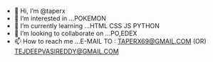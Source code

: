 - 👋 Hi, I’m @taperx
- 👀 I’m interested in ...POKEMON
- 🌱 I’m currently learning ...HTML CSS JS PYTHON
- 💞️ I’m looking to collaborate on ...PO,EDEX
- 📫 How to reach me ...E-MAIL TO : TAPERX69@GMAIL.COM (OR) TEJDEEPVASIREDDY@GMAIL.COM

<!---
taperx/taperx is a ✨ special ✨ repository because its `README.md` (this file) appears on your GitHub profile.
You can click the Preview link to take a look at your changes.
--->
